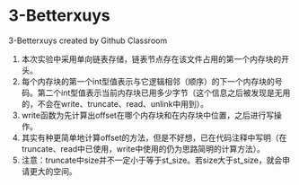 # 3-Betterxuys

3-Betterxuys created by Github Classroom

1. 本次实验中采用单向链表存储，链表节点存在该文件占用的第一个内存块的开头。
2. 每个内存块的第一个int型值表示与它逻辑相邻（顺序）的下一个内存块的号码。第二个int型值表示当前内存块已用多少字节（这个信息之后被发现是无用的，不会在write、truncate、read、unlink中用到）。
3. write函数为先计算出offset在哪个内存块和在内存块中位置，之后进行写操作。
4. 其实有种更简单地计算offset的方法，但是不好想，已在代码注释中写明（在truncate、read中已使用，write中使用的仍为思路简明的计算方法）。
5. 注意：truncate中size并不一定小于等于st_size。若size大于st_size，就会申请更大的空间。